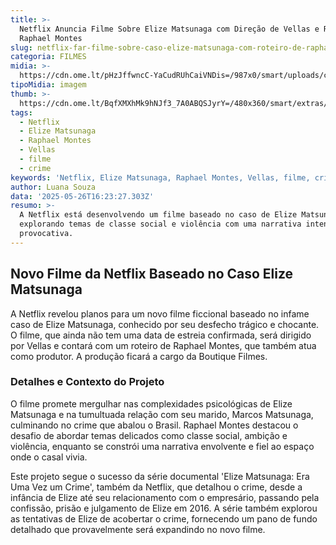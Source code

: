 ```yaml
---
title: >-
  Netflix Anuncia Filme Sobre Elize Matsunaga com Direção de Vellas e Roteiro de
  Raphael Montes
slug: netflix-far-filme-sobre-caso-elize-matsunaga-com-roteiro-de-raphael-montes
categoria: FILMES
midia: >-
  https://cdn.ome.lt/pHzJffwncC-YaCudRUhCaiVNDis=/987x0/smart/uploads/conteudo/fotos/OMELETE_CAPA_-_2025-05-26T131201.410.png
tipoMidia: imagem
thumb: >-
  https://cdn.ome.lt/BqfXMXhMk9hNJf3_7A0ABQSJyrY=/480x360/smart/extras/conteudos/omelete_THUMB_-_2025-05-26T131145.915.png
tags:
  - Netflix
  - Elize Matsunaga
  - Raphael Montes
  - Vellas
  - filme
  - crime
keywords: 'Netflix, Elize Matsunaga, Raphael Montes, Vellas, filme, crime'
author: Luana Souza
data: '2025-05-26T16:23:27.303Z'
resumo: >-
  A Netflix está desenvolvendo um filme baseado no caso de Elize Matsunaga,
  explorando temas de classe social e violência com uma narrativa intensa e
  provocativa.
---
```


## Novo Filme da Netflix Baseado no Caso Elize Matsunaga

A Netflix revelou planos para um novo filme ficcional baseado no infame caso de Elize Matsunaga, conhecido por seu desfecho trágico e chocante. O filme, que ainda não tem uma data de estreia confirmada, será dirigido por Vellas e contará com um roteiro de Raphael Montes, que também atua como produtor. A produção ficará a cargo da Boutique Filmes.

### Detalhes e Contexto do Projeto

O filme promete mergulhar nas complexidades psicológicas de Elize Matsunaga e na tumultuada relação com seu marido, Marcos Matsunaga, culminando no crime que abalou o Brasil. Raphael Montes destacou o desafio de abordar temas delicados como classe social, ambição e violência, enquanto se constrói uma narrativa envolvente e fiel ao espaço onde o casal vivia.

Este projeto segue o sucesso da série documental 'Elize Matsunaga: Era Uma Vez um Crime', também da Netflix, que detalhou o crime, desde a infância de Elize até seu relacionamento com o empresário, passando pela confissão, prisão e julgamento de Elize em 2016. A série também explorou as tentativas de Elize de acobertar o crime, fornecendo um pano de fundo detalhado que provavelmente será expandindo no novo filme.
